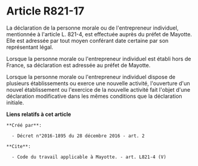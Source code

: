# Article R821-17

La déclaration de la personne morale ou de l'entrepreneur individuel, mentionnée à l'article L. 821-4, est effectuée auprès
du préfet de Mayotte. Elle est adressée par tout moyen conférant date certaine par son représentant légal. 

Lorsque la personne morale ou l'entrepreneur individuel est établi hors de France, sa déclaration est adressée au préfet de
Mayotte. 

Lorsque la personne morale ou l'entrepreneur individuel dispose de plusieurs établissements ou exerce une nouvelle activité,
l'ouverture d'un nouvel établissement ou l'exercice de la nouvelle activité fait l'objet d'une déclaration modificative dans
les mêmes conditions que la déclaration initiale.

**Liens relatifs à cet article**

	**Créé par**:

	  - Décret n°2016-1895 du 28 décembre 2016 - art. 2

	**Cite**:

	  - Code du travail applicable à Mayotte. - art. L821-4 (V)
